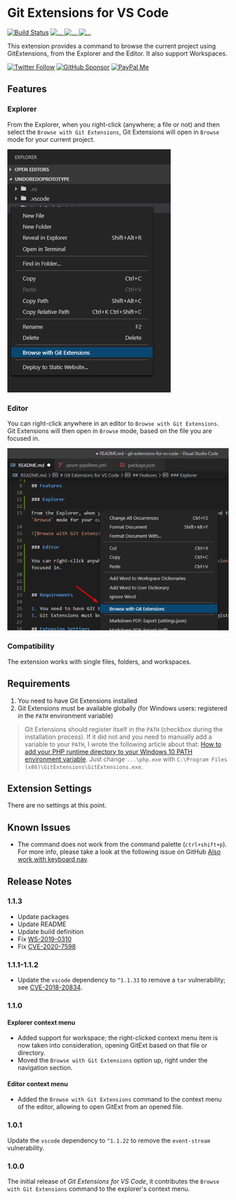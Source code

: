 # Git Extensions for VS Code

[![Build Status](https://forevolve.visualstudio.com/git-extensions-for-vs-code/_apis/build/status/GitHub%20Deployment%20Pipeline?branchName=master)](https://forevolve.visualstudio.com/git-extensions-for-vs-code/_build/latest?definitionId=35&branchName=master)
[![...](https://img.shields.io/visual-studio-marketplace/v/forevolve.git-extensions-for-vs-code?logo=visual-studio-code) ![...](https://img.shields.io/visual-studio-marketplace/r/forevolve.git-extensions-for-vs-code?logo=visual-studio-code) ![...](https://img.shields.io/visual-studio-marketplace/i/forevolve.git-extensions-for-vs-code?logo=visual-studio-code)](https://marketplace.visualstudio.com/items?itemName=forevolve.git-extensions-for-vs-code)

This extension provides a command to browse the current project using GitExtensions, from the Explorer and the Editor. It also support Workspaces.

[![Twitter Follow](https://img.shields.io/twitter/follow/CarlHugoM?style=for-the-badge&logo=twitter)](https://twitter.com/intent/follow?screen_name=CarlHugoM)
[![GitHub Sponsor](https://img.shields.io/static/v1?style=for-the-badge&label=Sponsor&message=%E2%9D%A4&logo=GitHub&color&link=%3curl%3e)](https://github.com/sponsors/Carl-hugo)
[![PayPal Me](https://img.shields.io/static/v1?style=for-the-badge&label=Donate&message=%E2%9D%A4&logo=Paypal&color&link=%3curl%3e)](https://paypal.me/CarlHugo?locale.x=en_US)

## Features

### Explorer

From the Explorer, when you right-click (anywhere; a file or not) and then select the `Browse with Git Extensions`, Git Extensions will open in `Browse` mode for your current project.

![Browse with Git Extensions](images/BrowseContextMenuOpen.png)

### Editor

You can right-click anywhere in an editor to `Browse with Git Extensions`. Git Extensions will then open in `Browse` mode, based on the file you are focused in.

![Browse with Git Extensions](images/BrowseContextMenuOpenInEditor.png)

### Compatibility

The extension works with single files, folders, and workspaces.

## Requirements

1. You need to have Git Extensions installed
1. Git Extensions must be available globally (for Windows users: registered in the `PATH` environment variable)

> Git Extensions should register itself in the `PATH` (checkbox during the installation process).
> If it did not and you need to manually add a variable to your `PATH`, I wrote the following article about that: [How to add your PHP runtime directory to your Windows 10 PATH environment variable](https://www.forevolve.com/en/articles/2016/10/27/how-to-add-your-php-runtime-directory-to-your-windows-10-path-environment-variable/). Just change `...\php.exe` with `C:\Program Files (x86)\GitExtensions\GitExtensions.exe`.

## Extension Settings

There are no settings at this point.

## Known Issues

-   The command does not work from the command palette (`ctrl+shift+p`). For more info, please take a look at the following issue on GitHub [Also work with keyboard nav](https://github.com/ForEvolve/git-extensions-for-vs-code/issues/7).

## Release Notes

### 1.1.3

-   Update packages
-   Update README
-   Update build definition
-   Fix [WS-2019-0310](https://github.com/TooTallNate/node-https-proxy-agent/commit/36d8cf509f877fa44f4404fce57ebaf9410fe51b)
-   Fix [CVE-2020-7598](https://github.com/advisories/GHSA-vh95-rmgr-6w4m)

### 1.1.1-1.1.2

-   Update the `vscode` dependency to `^1.1.33` to remove a `tar` vulnerability; see [CVE-2018-20834](https://nvd.nist.gov/vuln/detail/CVE-2018-20834).

### 1.1.0

#### Explorer context menu

-   Added support for workspace; the right-clicked context menu item is now taken into consideration, opening GitExt based on that file or directory.
-   Moved the `Browse with Git Extensions` option up, right under the navigation section.

#### Editor context menu

-   Added the `Browse with Git Extensions` command to the context menu of the editor, allowing to open GitExt from an opened file.

### 1.0.1

Update the `vscode` dependency to `^1.1.22` to remove the `event-stream` vulnerability.

### 1.0.0

The initial release of _Git Extensions for VS Code_, it contributes the `Browse with Git Extensions` command to the explorer's context menu.
